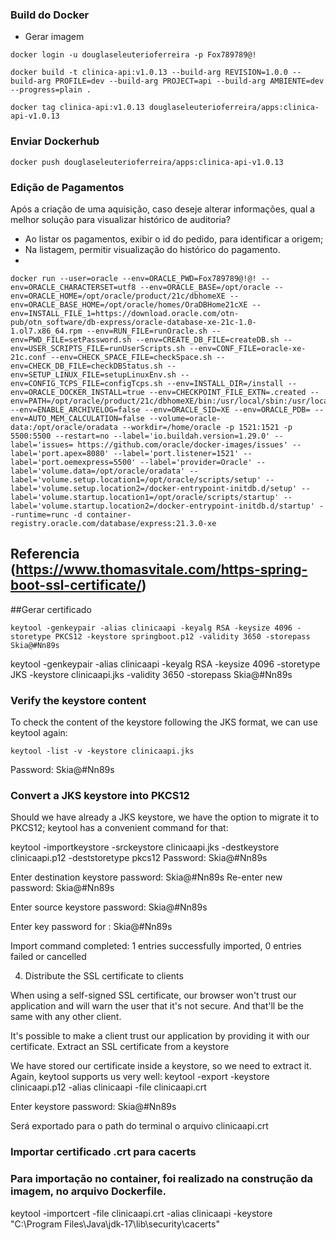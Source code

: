 ### Build do Docker
* Gerar imagem
````shell
docker login -u douglaseleuterioferreira -p Fox789789@!
````
````shell
docker build -t clinica-api:v1.0.13 --build-arg REVISION=1.0.0 --build-arg PROFILE=dev --build-arg PROJECT=api --build-arg AMBIENTE=dev --progress=plain .
````
````shell
docker tag clinica-api:v1.0.13 douglaseleuterioferreira/apps:clinica-api-v1.0.13
````
### Enviar Dockerhub
````shell
docker push douglaseleuterioferreira/apps:clinica-api-v1.0.13
````

### Edição de Pagamentos
Após a criação de uma aquisição, caso deseje alterar informações, qual a melhor solução para visualizar histórico de auditoria?
* Ao listar os pagamentos, exibir o id do pedido, para identificar a origem;
* Na listagem, permitir visualização do histórico do pagamento.
* 


``` shell 
docker run --user=oracle --env=ORACLE_PWD=Fox789789@!@! --env=ORACLE_CHARACTERSET=utf8 --env=ORACLE_BASE=/opt/oracle --env=ORACLE_HOME=/opt/oracle/product/21c/dbhomeXE --env=ORACLE_BASE_HOME=/opt/oracle/homes/OraDBHome21cXE --env=INSTALL_FILE_1=https://download.oracle.com/otn-pub/otn_software/db-express/oracle-database-xe-21c-1.0-1.ol7.x86_64.rpm --env=RUN_FILE=runOracle.sh --env=PWD_FILE=setPassword.sh --env=CREATE_DB_FILE=createDB.sh --env=USER_SCRIPTS_FILE=runUserScripts.sh --env=CONF_FILE=oracle-xe-21c.conf --env=CHECK_SPACE_FILE=checkSpace.sh --env=CHECK_DB_FILE=checkDBStatus.sh --env=SETUP_LINUX_FILE=setupLinuxEnv.sh --env=CONFIG_TCPS_FILE=configTcps.sh --env=INSTALL_DIR=/install --env=ORACLE_DOCKER_INSTALL=true --env=CHECKPOINT_FILE_EXTN=.created --env=PATH=/opt/oracle/product/21c/dbhomeXE/bin:/usr/local/sbin:/usr/local/bin:/usr/sbin:/usr/bin:/sbin:/bin --env=ENABLE_ARCHIVELOG=false --env=ORACLE_SID=XE --env=ORACLE_PDB= --env=AUTO_MEM_CALCULATION=false --volume=oracle-data:/opt/oracle/oradata --workdir=/home/oracle -p 1521:1521 -p 5500:5500 --restart=no --label='io.buildah.version=1.29.0' --label='issues= https://github.com/oracle/docker-images/issues' --label='port.apex=8080' --label='port.listener=1521' --label='port.oemexpress=5500' --label='provider=Oracle' --label='volume.data=/opt/oracle/oradata' --label='volume.setup.location1=/opt/oracle/scripts/setup' --label='volume.setup.location2=/docker-entrypoint-initdb.d/setup' --label='volume.startup.location1=/opt/oracle/scripts/startup' --label='volume.startup.location2=/docker-entrypoint-initdb.d/startup' --runtime=runc -d container-registry.oracle.com/database/express:21.3.0-xe 
```

## Referencia (https://www.thomasvitale.com/https-spring-boot-ssl-certificate/)

##Gerar certificado
``` shell
keytool -genkeypair -alias clinicaapi -keyalg RSA -keysize 4096 -storetype PKCS12 -keystore springboot.p12 -validity 3650 -storepass Skia@#Nn89s
````

keytool -genkeypair -alias clinicaapi -keyalg RSA -keysize 4096 -storetype JKS -keystore clinicaapi.jks -validity 3650 -storepass Skia@#Nn89s

### Verify the keystore content

To check the content of the keystore following the JKS format, we can use keytool again:

``` shell
keytool -list -v -keystore clinicaapi.jks
````
Password: Skia@#Nn89s

### Convert a JKS keystore into PKCS12

Should we have already a JKS keystore, we have the option to migrate it to PKCS12; keytool has a convenient command for that:

keytool -importkeystore -srckeystore clinicaapi.jks -destkeystore clinicaapi.p12 -deststoretype pkcs12
Password: Skia@#Nn89s

Enter destination keystore password: Skia@#Nn89s
Re-enter new password: Skia@#Nn89s

Enter source keystore password: Skia@#Nn89s

Enter key password for <clinicaapi>: Skia@#Nn89s

Import command completed:  1 entries successfully imported, 0 entries failed or cancelled


4. Distribute the SSL certificate to clients

When using a self-signed SSL certificate, our browser won't trust our application and will warn the user that it's not secure. And that'll be the same with any other client.

It's possible to make a client trust our application by providing it with our certificate.
Extract an SSL certificate from a keystore

We have stored our certificate inside a keystore, so we need to extract it. Again, keytool supports us very well:
keytool -export -keystore clinicaapi.p12 -alias clinicaapi -file clinicaapi.crt

Enter keystore password: Skia@#Nn89s

Será exportado para o path do terminal o arquivo clinicaapi.crt


### Importar certificado .crt para cacerts
### Para importação no container, foi realizado na construção da imagem, no arquivo Dockerfile.
keytool -importcert -file clinicaapi.crt -alias clinicaapi -keystore "C:\Program Files\Java\jdk-17\lib\security\cacerts"
